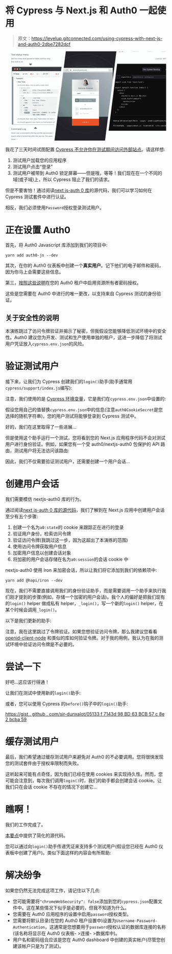 # 将 Cypress 与 Next.js 和 Auth0 一起使用

> 原文：<https://levelup.gitconnected.com/using-cypress-with-next-js-and-auth0-2dbe7282dcf>

![](img/5e7e6b9320a016c9a31d088c4fc2471c.png)

我花了三天时间试图配置 [Cypress 不允许你在测试期间访问外部站点](https://medium.com/u/47c842e55929#Visiting-external-sites)。请这样想:

1.  测试用户加载您的应用程序
2.  测试用户点击“登录”
3.  测试用户被带到 Auth0 锁定屏幕——但是哦，等等！我们现在在一个不同的域(或子域)上，所以 Cypress 阻止了我们的请求。

但是不要害怕！通过阅读[next js-auth 0 库](https://github.com/auth0/nextjs-auth0/blob/master/src/handlers/login.ts#L70)的源代码，我们可以学习如何在 Cypress 测试套件中进行认证。

相反，我们必须使用`Password`授权登录测试用户。

# 正在设置 Auth0

首先，将 Auth0 Javascript 库添加到我们的项目中:

```
yarn add auth0-js --dev
```

其次，在你的 Auth0 仪表板中创建一个**真实用户**。记下他们的电子邮件和密码，因为你马上会需要这些信息。

第三，[按照这些说明](https://auth0.com/docs/api-auth/tutorials/password-grant)在您的 Auth0 租户中启用资源所有者密码授权。

这些是您需要在 Auth0 中进行的唯一更改，以支持来自 Cypress 测试的身份验证。

## 关于安全性的说明

本演练跳过了访问令牌验证并揭示了秘密，但我假设您能够降低测试环境中的安全性。Auth0 建议您为开发、测试和生产使用单独的租户，这进一步降低了将测试用户凭证放入`cypress.env.json`的风险。

# 验证测试用户

接下来，让我们为 Cypress 创建我们的`login()`助手(助手通常用`cypress/support/index.js`编写):

注意，我们使用的是 [Cypress 环境变量](https://docs.cypress.io/api/cypress-api/env.html#Syntax)，它是我们在`cypress.env.json`中设置的:

假设您用自己的值替换`cypress.env.json`中的信息(注意`auth0CookieSecret`是您选择的随机字符串)，您的用户测试将能够登录到 Cypress 测试中。

好的，我们在这里取得了一些进展…

但是使用这个助手运行一个测试，您将看到您的 Next.js 应用程序代码不会对测试用户进行身份验证。例如，如果您有一个受 auth0/nextjs-auth0 包保护的 API 路由，测试用户将无法访问该路由:

因此，我们不仅需要验证测试用户，还需要创建一个用户会话…

# 创建用户会话

我们需要模仿 nextjs-auth0 库的行为。

通过阅读[next js-auth 0 库的源代码](https://github.com/auth0/nextjs-auth0/blob/master/src/handlers/login.ts#L70)，我们了解到在 Next.js 应用中创建用户会话至少有五个步骤:

1.  创建一个名为`a0:state`的 cookie 来跟踪正在进行的登录
2.  验证用户身份，检索访问令牌
3.  验证访问令牌(我跳过这一步，因为这超出了本演练的范围)
4.  使用访问令牌获取用户信息
5.  加密用户信息以创建会话对象
6.  将加密的用户会话存储在名为`a0:session`的会话 cookie 中

nextjs-auth0 使用 Iron 来加密会话，所以让我们将它添加到我们的依赖项中:

```
yarn add @hapi/iron --dev
```

现在，我们不需要直接调用我们的身份验证助手，而是需要调用一个助手来执行我们刚才提到的步骤(例如，存储一个加密的用户会话)。我个人的偏好是把我们现有的`login()` helper 做成私有 helper，`_login()`，写一个新的`login()` helper，在某个时候会调用`_login()`。

以下是我们更新的助手:

注意，我在这里跳过了令牌验证。如果您想验证访问令牌，那么我建议您看看 [openid-client-node](https://github.com/panva/node-openid-client/) 和类似的库如何验证令牌。对于我的用例，我认为在我的测试环境中验证访问令牌是不必要的。

# 尝试一下

好吧…这应该行得通！

让我们在测试中使用新的`login()`助手:

或者，您可以使用 Cypress 的`before()`钩子中的`login()`助手:

[https://gist . github . com/sir-dunxalot/05133 f 7143d 98 BD 63 BCB 57 c 8e 2 bcba 59](https://gist.github.com/sir-dunxalot/05133f7143d98bd63bcb57c8e2bcba59)

# 缓存测试用户

最后，我们希望通过缓存测试用户来避免对 Auth0 的不必要调用。您将很快发现您的测试套件由于授权率限制而失败。

这听起来可能有点奇怪，因为我们已经在使用 cookies 来实现持久性。然而，您可能会注意到，每次我们调用`login()`时，我们的助手都会创建会话 cookie。让我们只在会话 cookie 不存在的情况下创建它…

# 瞧啊！

我们的工作完成了。

[本要点](https://gist.github.com/sir-dunxalot/8b8539a0baf4e76490991c3cd4c4401d)中提供了简化的源代码。

您可以通过向`login()`助手传递凭证来支持多个测试用户(假设您已经在 Auth0 仪表板中创建了用户)。类似下面这样的内容会有所帮助:

# 解决纷争

如果您仍然无法完成这项工作，请记住以下几点:

*   您可能需要将`"chromeWebSecurity": false`添加到您的`cypress.json`配置文件中。这在某些情况下似乎是必要的，但我不知道为什么。
*   您需要在 Auth0 应用程序的设置中启用`password`授权类型。
*   您需要将默认目录(在您的 Auth0 租户设置中)设置为`Username-Password-Authentication`，这通常是您想要用于`password`授权认证的数据库连接的名称(该名称将显示在 Auth0 仪表板- >连接- >数据库中)。
*   用户名和密码组合应该是您在 Auth0 dashboard 中创建的真实帐户(尽管您创建该帐户只是为了测试)。